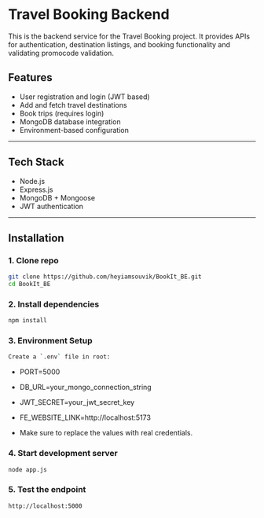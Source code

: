 # Travel Booking Backend

This is the backend service for the Travel Booking project. It provides APIs for authentication, destination listings, and booking functionality and validating promocode validation.

## Features

- User registration and login (JWT based)
- Add and fetch travel destinations
- Book trips (requires login)
- MongoDB database integration
- Environment-based configuration

---

## Tech Stack

- Node.js
- Express.js
- MongoDB + Mongoose
- JWT authentication

---


## Installation

### 1. Clone repo
```bash
git clone https://github.com/heyiamsouvik/BookIt_BE.git
cd BookIt_BE
```
### 2. Install dependencies
```bash
npm install
```
### 3. Environment Setup
```bash
Create a `.env` file in root:
```

 - PORT=5000
 - DB_URL=your_mongo_connection_string
 - JWT_SECRET=your_jwt_secret_key
 - FE_WEBSITE_LINK=http://localhost:5173

- Make sure to replace the values with real credentials.

### 4. Start development server
```bash
node app.js
```

### 5. Test the endpoint
```bash
http://localhost:5000
```

